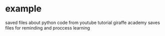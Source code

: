 # example

saved files about python code from youtube tutorial giraffe academy saves files for reminding and proccess learning
